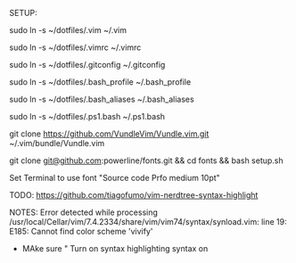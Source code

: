 SETUP:

sudo ln -s ~/dotfiles/.vim ~/.vim

sudo ln -s ~/dotfiles/.vimrc ~/.vimrc

sudo ln -s ~/dotfiles/.gitconfig ~/.gitconfig

sudo ln -s ~/dotfiles/.bash_profile ~/.bash_profile

sudo ln -s ~/dotfiles/.bash_aliases ~/.bash_aliases

sudo ln -s ~/dotfiles/.ps1.bash ~/.ps1.bash

git clone https://github.com/VundleVim/Vundle.vim.git ~/.vim/bundle/Vundle.vim

git clone git@github.com:powerline/fonts.git && cd fonts && bash setup.sh

Set Terminal to use font "Source code Prfo medium 10pt"



TODO:
https://github.com/tiagofumo/vim-nerdtree-syntax-highlight




NOTES:
Error detected while processing /usr/local/Cellar/vim/7.4.2334/share/vim/vim74/syntax/synload.vim:
line   19:
E185: Cannot find color scheme 'vivify'


* MAke sure
" Turn on syntax highlighting
syntax on
